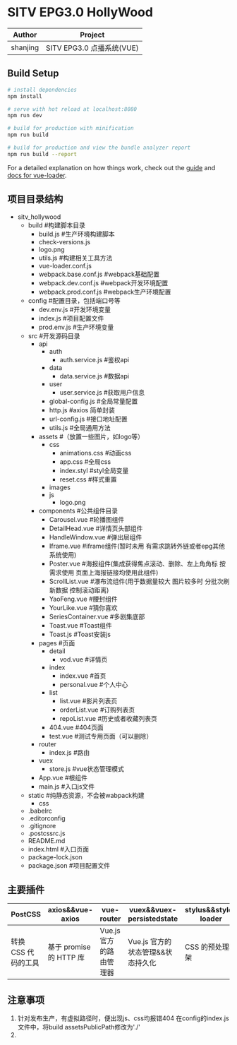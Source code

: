 # SITV EPG3.0 HollyWood

|Author|Project|
|-|-|
|shanjing|SITV EPG3.0 点播系统(VUE)|

## Build Setup

``` bash
# install dependencies
npm install

# serve with hot reload at localhost:8080
npm run dev

# build for production with minification
npm run build

# build for production and view the bundle analyzer report
npm run build --report
```

For a detailed explanation on how things work, check out the [guide](http://vuejs-templates.github.io/webpack/) and [docs for vue-loader](http://vuejs.github.io/vue-loader).

## 项目目录结构
- sitv_hollywood
  - build #构建脚本目录
    - build.js #生产环境构建脚本
    - check-versions.js
    - logo.png
    - utils.js #构建相关工具方法
    - vue-loader.conf.js
    - webpack.base.conf.js  #webpack基础配置
    - webpack.dev.conf.js   #webpack开发环境配置
    - webpack.prod.conf.js  #webpack生产环境配置
  - config #配置目录，包括端口号等
    - dev.env.js #开发环境变量
    - index.js #项目配置文件
    - prod.env.js #生产环境变量
  - src #开发源码目录
    - api
        - auth
          - auth.service.js  #鉴权api
        - data
          - data.service.js  #数据api
        - user
          - user.service.js  #获取用户信息
        - global-config.js #全局常量配置
        - http.js #axios 简单封装
        - url-config.js #接口地址配置
        - utils.js #全局通用方法
    - assets #（放置一些图片，如logo等）
      - css
        - animations.css #动画css
        - app.css #全局css
        - index.styl #styl全局变量
        - reset.css #样式重置
      - images
      - js
        - logo.png
    - components #公共组件目录
        - Carousel.vue #轮播图组件
        - DetailHead.vue #详情页头部组件
        - HandleWindow.vue #弹出层组件
        - Iframe.vue #iframe组件(暂时未用 有需求跳转外链或者epg其他系统使用)
        - Poster.vue #海报组件(集成获得焦点滚动、删除、左上角角标 按需求使用 页面上海报链接均使用此组件) 
        - ScrollList.vue #瀑布流组件(用于数据量较大 图片较多时 分批次刷新数据 控制滚动距离)
        - YaoFeng.vue #腰封组件
        - YourLike.vue #猜你喜欢
        - SeriesContainer.vue #多剧集底部
        - Toast.vue #Toast组件
        - Toast.js #Toast安装js
    - pages #页面
      - detail
        - vod.vue #详情页
      - index
        - index.vue  #首页
        - personal.vue #个人中心
      - list
        - list.vue #影片列表页
        - orderList.vue #订购列表页
        - repoList.vue #历史或者收藏列表页
      - 404.vue #404页面
      - test.vue #测试专用页面（可以删除）
    - router
      - index.js #路由
    - vuex
      - store.js #vue状态管理模式
    - App.vue #根组件
    - main.js #入口js文件
  - static  #纯静态资源，不会被wabpack构建
    - css
  - .babelrc
  - .editorconfig
  - .gitignore
  - .postcssrc.js
  - README.md
  - index.html #入口页面
  - package-lock.json 
  - package.json #项目配置文件

## 主要插件
|PostCSS|axios&&vue-axios|vue-router|vuex&&vuex-persistedstate|stylus&&style-loader|animate.css
|-|-|-|-|-|-|
|转换 CSS 代码的工具|基于 promise 的 HTTP 库|Vue.js 官方的路由管理器|Vue.js 官方的状态管理&&状态持久化|CSS 的预处理框架|animate库（配合vue transtiion使用）|



## 注意事项

1. 针对发布生产，有虚拟路径时，便出现js、css均报错404 在config的index.js文件中，将build assetsPublicPath修改为'./'
2. 
